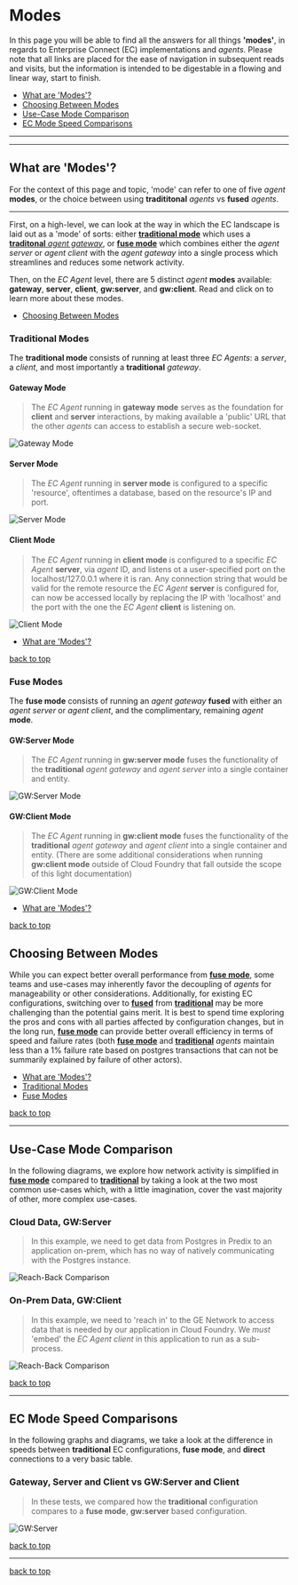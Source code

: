 # Modes
In this page you will be able to find all the answers for all things **'modes'**, in regards to Enterprise Connect (EC) implementations and *agents*. Please note that all links are placed for the ease of navigation in subsequent reads and visits, but the information is intended to be digestable in a flowing and linear way, start to finish.

* [What are 'Modes'?](#what-are-modes)
* [Choosing Between Modes](#choosing-between-modes)
* [Use-Case Mode Comparison](#use-case-mode-comparison)
* [EC Mode Speed Comparisons](#ec-mode-speed-comparisons)

---
---

## What are 'Modes'?

For the context of this page and topic, 'mode' can refer to one of five *agent* **modes**, or the choice between using **tradititonal** *agents* vs **fused** *agents*. 

---

First, on a high-level, we can look at the way in which the EC landscape is laid out as a 'mode' of sorts: either [**traditional mode**](#traditional-modes) which uses a [**traditonal** *agent gateway*](#gateway-mode), or [**fuse mode**](#fuse-modes) which combines either the *agent server* or *agent client* with the *agent gateway* into a single process which streamlines and reduces some network activity.

Then, on the *EC Agent* level, there are 5 distinct *agent* **modes** available: **gateway**, **server**, **client**, **gw:server**, and **gw:client**. Read and click on to learn more about these modes.

* [Choosing Between Modes](#choosing-between-modes)

### Traditional Modes

The **traditional mode** consists of running at least three *EC Agents*: a *server*, a *client*, and most importantly a **traditional** *gateway*. 

#### Gateway Mode
> The *EC Agent* running in **gateway mode** serves as the foundation for **client** and **server** interactions, by making available a 'public' URL that the other *agents* can access to establish a secure web-socket.

![Gateway Mode](../images/gatewayMode.png) 

#### Server Mode
> The *EC Agent* running in **server mode** is configured to a specific 'resource', oftentimes a database, based on the resource's IP and port.

![Server Mode](../images/serverMode.png) 

#### Client Mode
> The *EC Agent* running in **client mode** is configured to a specific *EC Agent* **server**, via *agent* ID, and listens ot a user-specified port on the localhost/127.0.0.1 where it is ran. Any connection string that would be valid for the remote resource the *EC Agent* **server** is configured for, can now be accessed locally by replacing the IP with 'localhost' and the port with the one the *EC Agent* **client** is listening on.

![Client Mode](../images/clientMode.png)

* [What are 'Modes'?](#what-are-modes)

[back to top](#modes)

### Fuse Modes

The **fuse mode** consists of running an *agent gateway* **fused** with either an *agent server* or *agent client*, and the complimentary, remaining *agent* **mode**. 

#### GW:Server Mode
> The *EC Agent* running in **gw:server mode** fuses the functionality of the **traditional** *agent gateway* and *agent server* into a single container and entity.

![GW:Server Mode](../images/gwServerMode.png) 

#### GW:Client Mode
> The *EC Agent* running in **gw:client mode** fuses the functionality of the **traditional** *agent gateway* and *agent client* into a single container and entity. (There are some additional considerations when running **gw:client mode** outside of Cloud Foundry that fall outside the scope of this light documentation)

![GW:Client Mode](../images/gwClientMode.png)

* [What are 'Modes'?](#what-are-modes)

[back to top](#modes)

## Choosing Between Modes

While you can expect better overall performance from [**fuse mode**](#fuse-modes), some teams and use-cases may inherently favor the decoupling of *agents* for manageability or other considerations. Additionally, for existing EC configurations, switching over to [**fused**](#fuse-modes) from [**traditional**](#traditional-modes) may be more challenging than the potential gains merit. It is best to spend time exploring the pros and cons with all parties affected by configuration changes, but in the long run, [**fuse mode**](#fuse-modes) can provide better overall efficiency in terms of speed and failure rates (both [**fuse mode**](#fuse-modes) and [**traditional**](#traditional-modes) *agents* maintain less than a 1% failure rate based on postgres transactions that can not be summarily explained by failure of other actors).

* [What are 'Modes'?](#what-are-modes)
* [Traditional Modes](#traditional-modes)
* [Fuse Modes](#fuse-modes)

[back to top](#modes)

---

## Use-Case Mode Comparison

In the following diagrams, we explore how network activity is simplified in [**fuse mode**](#fuse-modes) compared to [**traditional**](#traditional-modes) by taking a look at the two most common use-cases which, with a little imagination, cover the vast majority of other, more complex use-cases.


### Cloud Data, GW:Server

> In this example, we need to get data from Postgres in Predix to an application on-prem, which has no way of natively communicating with the Postgres instance.

![Reach-Back Comparison](../images/sideBySideReachBack.png)

### On-Prem Data, GW:Client

> In this example, we need to 'reach in' to the GE Network to access data that is needed by our application in Cloud Foundry. We *must* 'embed' the *EC Agent client* in this application to run as a sub-process.

![Reach-Back Comparison](../images/sideBySideReachIn.png)

[back to top](#modes)

---

## EC Mode Speed Comparisons

In the following graphs and diagrams, we take a look at the difference in speeds between **traditional** EC configurations, **fuse mode**, and **direct** connections to a very basic table.


### Gateway, Server and Client vs GW:Server and Client

> In these tests, we compared how the **traditional** configuration compares to a **fuse mode**, **gw:server** based configuration.

![GW:Server](../images/speedCompGwServer.png)

[back to top](#modes)

---

[back to top](#modes)